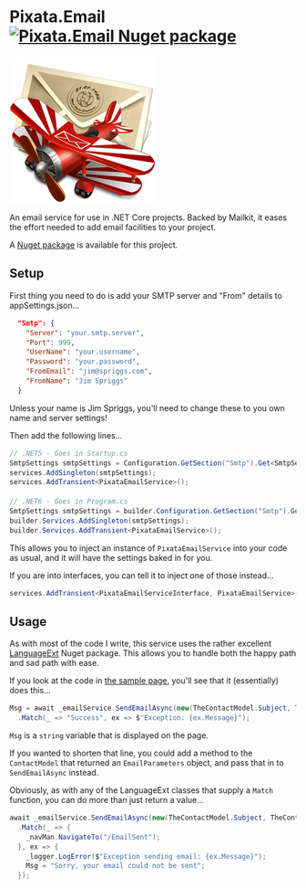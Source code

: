 ﻿# Pixata.Email [![Pixata.Email Nuget package](https://img.shields.io/nuget/v/Pixata.Email)](https://www.nuget.org/packages/Pixata.Email/)

![Pixata](https://github.com/MrYossu/Pixata.Utilities/raw/master/Pixata.Email/Icon/mail.png "Pixata") 

An email service for use in .NET Core projects. Backed by Mailkit, it eases the effort needed to add email facilities to your project.

A [Nuget package](https://www.nuget.org/packages/Pixata.Email/) is available for this project.

## Setup

First thing you need to do is add your SMTP server and "From" details to appSettings.json...

```json
  "Smtp": {
    "Server": "your.smtp.server",
    "Port": 999,
    "UserName": "your.username",
    "Password": "your.password",
    "FromEmail": "jim@spriggs.com",
    "FromName": "Jim Spriggs"
  }
```

Unless your name is Jim Spriggs, you'll need to change these to you own name and server settings!

Then add the following lines...

```c#
// .NET5 - Goes in Startup.cs
SmtpSettings smtpSettings = Configuration.GetSection("Smtp").Get<SmtpSettings>();
services.AddSingleton(smtpSettings);
services.AddTransient<PixataEmailService>();

// .NET6 - Goes in Program.cs
SmtpSettings smtpSettings = builder.Configuration.GetSection("Smtp").Get<SmtpSettings>();
builder.Services.AddSingleton(smtpSettings);
builder.Services.AddTransient<PixataEmailService>();
```

This allows you to inject an instance of `PixataEmailService` into your code as usual, and it will have the settings baked in for you.

If you are into interfaces, you can tell it to inject one of those instead...

```c#
services.AddTransient<PixataEmailServiceInterface, PixataEmailService>();
```

## Usage

As with most of the code I write, this service uses the rather excellent [LanguageExt](https://github.com/louthy/language-ext/) Nuget package. This allows you to handle both the happy path and sad path with ease.

If you look at the code in [the sample page](https://github.com/MrYossu/Pixata.Utilities/blob/master/Pixata.Blazor.Sample/Pages/SendEmail.razor), you'll see that it (essentially) does this...

```c#
Msg = await _emailService.SendEmailAsync(new(TheContactModel.Subject, TheContactModel.Body, TheContactModel.Email, TheContactModel.Name))
  .Match(_ => "Success", ex => $"Exception: {ex.Message}");
```

`Msg` is a `string` variable that is displayed on the page. 

If you wanted to shorten that line, you could add a method to the `ContactModel` that returned an `EmailParameters` object, and pass that in to `SendEmailAsync` instead.

Obviously, as with any of the LanguageExt classes that supply a `Match` function, you can do more than just return a value...

```c#
await _emailService.SendEmailAsync(new(TheContactModel.Subject, TheContactModel.Body, TheContactModel.Email, TheContactModel.Name))
  .Match(_ => {
    _navMan.NavigateTo("/EmailSent");
  }, ex => {
    _logger.LogError($"Exception sending email: {ex.Message}");
    Msg = "Sorry, your email could not be sent";
  });
```